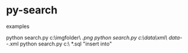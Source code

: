 # py-search 


examples

python search.py c:\imgfolder\ *.png
python search.py c:\data\xml\ data-*-.xml
python search.py c:\ *.sql "insert into"
